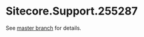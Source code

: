 # Sitecore.Support.255287

See [master branch](https://github.com/sitecoresupport/Sitecore.Support.255287) for details.